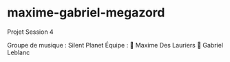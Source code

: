 # maxime-gabriel-megazord
Projet Session 4

Groupe de musique : Silent Planet
Équipe : 
🔴 Maxime Des Lauriers
🔵 Gabriel Leblanc